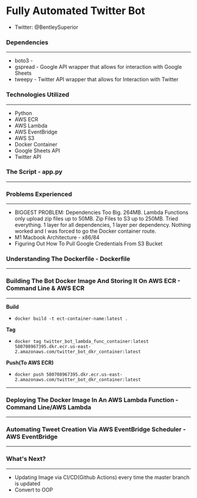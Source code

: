 # Fully Automated Twitter Bot
- Twitter: @BentleySuperior

### Dependencies
***
- boto3 - 
- gspread - Google API wrapper that allows for interaction with Google Sheets
- tweepy - Twitter API wrapper that allows for Interaction with Twitter

### Technologies Utilized
***
- Python
- AWS ECR
- AWS Lambda
- AWS EventBridge
- AWS S3
- Docker Container
- Google Sheets API
- Twitter API

### The Script - app.py
***

### Problems Experienced
***
- BIGGEST PROBLEM: Dependencies Too Big. 264MB. Lambda Functions only upload zip files up to 50MB. Zip Files to S3 up to 250MB. Tried everything. 1 layer for all dependencies, 1 layer per dependency. Nothing worked and I was forced to go the Docker container route.
- M1 Macbook Architecture - x86/84
- Figuring Out How To Pull Google Credentials From S3 Bucket

### Understanding The Dockerfile - Dockerfile
***

### Building The Bot Docker Image And Storing It On AWS ECR - Command Line & AWS ECR
***

**Build**
- `docker build -t ect-container-name:latest .`

**Tag**
- `docker tag twitter_bot_lambda_func_container:latest 580708967395.dkr.ecr.us-east-2.amazonaws.com/twitter_bot_dkr_container:latest`

**Push(To AWS ECR)**
- `docker push 580708967395.dkr.ecr.us-east-2.amazonaws.com/twitter_bot_dkr_container:latest`

***

###  Deploying The Docker Image In An AWS Lambda Function - Command Line/AWS Lambda
***

### Automating Tweet Creation Via AWS EventBridge Scheduler - AWS EventBridge
***

### What's Next?
***
- Updating Image via CI/CD(Github Actions) every time the master branch is updated
- Convert to OOP
